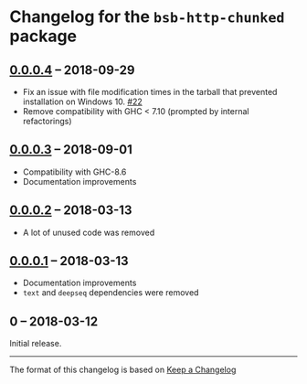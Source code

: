 # Changelog for the `bsb-http-chunked` package

## [0.0.0.4] – 2018-09-29

- Fix an issue with file modification times in the tarball that prevented
  installation on Windows 10. [#22]
- Remove compatibility with GHC < 7.10 (prompted by internal refactorings)

## [0.0.0.3] – 2018-09-01

- Compatibility with GHC-8.6
- Documentation improvements

## [0.0.0.2] – 2018-03-13

- A lot of unused code was removed

## [0.0.0.1] – 2018-03-13

- Documentation improvements
- `text` and `deepseq` dependencies were removed

## 0 – 2018-03-12

Initial release.

---

The format of this changelog is based on
[Keep a Changelog](http://keepachangelog.com/en/1.0.0/)

[Unreleased]: https://github.com/sjakobi/bsb-http-chunked/compare/v0.0.0.4...HEAD
[0.0.0.4]: https://github.com/sjakobi/bsb-http-chunked/compare/v0.0.0.3...v0.0.0.4
[0.0.0.3]: https://github.com/sjakobi/bsb-http-chunked/compare/v0.0.0.2...v0.0.0.3
[0.0.0.2]: https://github.com/sjakobi/bsb-http-chunked/compare/v0.0.0.1...v0.0.0.2
[0.0.0.1]: https://github.com/sjakobi/bsb-http-chunked/compare/v0...v0.0.0.1

[#22]: https://github.com/sjakobi/bsb-http-chunked/issues/22
